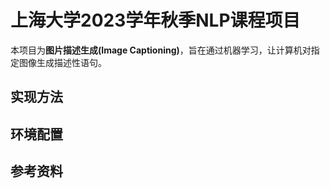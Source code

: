 # 上海大学2023学年秋季NLP课程项目
本项目为**图片描述生成(Image Captioning)**，旨在通过机器学习，让计算机对指定图像生成描述性语句。

## 实现方法

## 环境配置

## 参考资料
